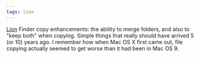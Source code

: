 ```yaml
---
tags: lion
---
```


[Lion](/wiki/Lion) Finder copy enhancements: the ability to merge folders, and also to "keep both" when copying. Simple things that really should have arrived 5 (or 10) years ago. I remember how when Mac OS X first came out, file copying actually seemed to get worse than it had been in Mac OS 9.

